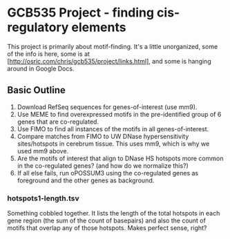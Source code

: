 # GCB535 Project - finding cis-regulatory elements
This project is primarily about motif-finding.
It's a little unorganized, some of the info is here,
some is at [http://osric.com/chris/gcb535/project/links.html],
and some is hanging around in Google Docs.

## Basic Outline
1. Download RefSeq sequences for genes-of-interest (use mm9).
2. Use MEME to find overexpressed motifs in the pre-identified group of 6 genes that are co-regulated.
3. Use FIMO to find all instances of the motifs in all genes-of-interest.
4. Compare matches from FIMO to UW DNase hypersensitivity sites/hotspots in cerebrum tissue. This uses mm9, which is why we used mm9 above.
5. Are the motifs of interest that align to DNase HS hotspots more common in the co-regulated genes? (and how do we normalize this?)
6. If all else fails, run oPOSSUM3 using the co-regulated genes as foreground and the other genes as background.

### hotspots1-length.tsv
Something cobbled together. It lists the length of the total hotspots in each gene region (the sum of the count of basepairs) and also the count of motifs that overlap any of those hotspots. Makes perfect sense, right?
